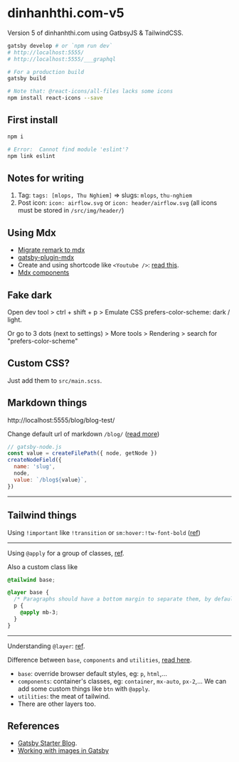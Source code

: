 # dinhanhthi.com-v5

Version 5 of dinhanhthi.com using GatbsyJS &amp; TailwindCSS.

```bash
gatsby develop # or `npm run dev`
# http://localhost:5555/
# http://localhost:5555/___graphql

# For a production build
gatsby build
```

```bash
# Note that: @react-icons/all-files lacks some icons
npm install react-icons --save
```

## First install

```bash
npm i

# Error:  Cannot find module 'eslint'?
npm link eslint
```

## Notes for writing

1. Tag: `tags: [mlops, Thu Nghiem]` => slugs: `mlops`, `thu-nghiem`
2. Post icon: `icon: airflow.svg` or `icon: header/airflow.svg` (all icons must be stored in `/src/img/header/`)

## Using Mdx

- [Migrate remark to mdx](https://www.gatsbyjs.com/docs/how-to/routing/migrate-remark-to-mdx/)
- [gatsby-plugin-mdx](https://www.gatsbyjs.com/plugins/gatsby-plugin-mdx/)
- Create and using shortcode like `<Youtube />`: [read this](https://www.gatsbyjs.com/docs/how-to/routing/migrate-remark-to-mdx/).
- [Mdx components](https://mdxjs.com/table-of-components/)

## Fake dark

Open dev tool > ctrl + shift + p > Emulate CSS prefers-color-scheme: dark / light.

Or go to 3 dots (next to settings) > More tools > Rendering > search for "prefers-color-scheme"

## Custom CSS?

Just add them to `src/main.scss`.

## Markdown things

http://localhost:5555/blog/blog-test/

Change default url of markdown `/blog/` ([read more](https://www.gatsbyjs.com/plugins/gatsby-source-filesystem/?=files#createfilepath))

```js
// gatsby-node.js
const value = createFilePath({ node, getNode })
createNodeField({
  name: 'slug',
  node,
  value: `/blog${value}`,
})
```

---



## Tailwind things

Using `!important` like `!transition` or `sm:hover:!tw-font-bold` ([ref](https://v2.tailwindcss.com/docs/just-in-time-mode#built-in-important-modifier))

---

Using `@apply` for a group of classes, [ref](https://tailwindcss.com/docs/reusing-styles#extracting-classes-with-apply).

Also a custom class like

```css
@tailwind base;

@layer base {
  /* Paragraphs should have a bottom margin to separate them, by default. */
  p {
    @apply mb-3;
  }
}
```

---

Understanding `@layer`: [ref](https://tailwindcss.com/docs/functions-and-directives#layer).

Difference between `base`, `components` and `utilities`, [read here](https://darkghosthunter.medium.com/tailwind-the-base-the-components-and-the-utilities-a81137c52534).

- `base`: override browser default styles, eg: `p`, `html`,...
- `components`: container's classes, eg: `container`, `mx-auto`, `px-2`,... We can add some custom things like `btn` with `@apply`.
- `utilities`: the meat of tailwind.
- There are other layers too.

## References

- [Gatsby Starter Blog](https://github.com/gatsbyjs/gatsby-starter-blog).
- [Working with images in Gatsby](https://dnlytras.com/blog/gatsby-images/)
